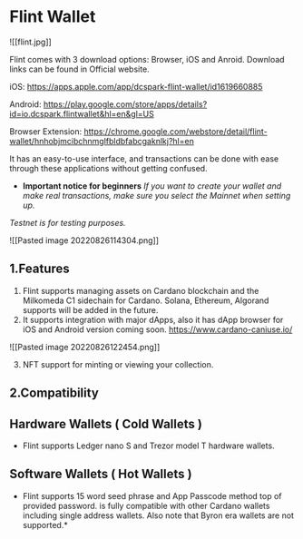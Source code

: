 # Flint Wallet


![[flint.jpg]]


Flint comes with 3 download options: Browser, iOS and Anroid. Download links can be found in Official website.

iOS: https://apps.apple.com/app/dcspark-flint-wallet/id1619660885

Android: https://play.google.com/store/apps/details?id=io.dcspark.flintwallet&hl=en&gl=US

Browser Extension: https://chrome.google.com/webstore/detail/flint-wallet/hnhobjmcibchnmglfbldbfabcgaknlkj?hl=en

It has an easy-to-use interface, and transactions can be done with ease through these applications without getting confused.


* **Important notice for beginners**
*If you want to create your wallet and make real transactions, make sure you select the Mainnet when setting up.*

*Testnet is for testing purposes.*

![[Pasted image 20220826114304.png]]


## 1.Features

1. Flint supports managing assets on Cardano blockchain and the Milkomeda C1 sidechain for Cardano. Solana, Ethereum, Algorand supports will be added in the future.
2. It supports integration with major dApps, also it has dApp browser for iOS and Android version coming soon. https://www.cardano-caniuse.io/

![[Pasted image 20220826122454.png]]

3. NFT support for minting or viewing your collection.



## 2.Compatibility

## Hardware Wallets ( Cold Wallets )
* Flint supports Ledger nano S and Trezor model T hardware wallets.

## Software Wallets ( Hot Wallets )
* Flint supports 15 word seed phrase and App Passcode method top of provided password. is fully compatible with other Cardano wallets including single address wallets. Also note that Byron era wallets are not supported.*




